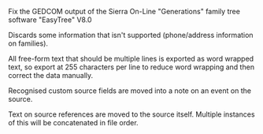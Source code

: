 Fix the GEDCOM output of the Sierra On-Line "Generations" family tree software
"EasyTree" V8.0

Discards some information that isn't supported (phone/address information on
families).

All free-form text that should be multiple lines is exported as word wrapped
text, so export at 255 characters per line to reduce word wrapping and then
correct the data manually.

Recognised custom source fields are moved into a note on an event on the source.

Text on source references are moved to the source itself. Multiple instances of
this will be concatenated in file order.
